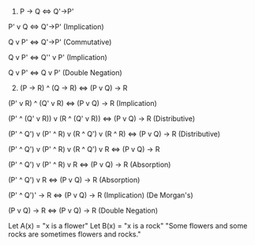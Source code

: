 1. P -> Q <=>   Q'->P'

P' v Q <=>   Q'->P'   (Implication)

Q v P' <=>   Q'->P'   (Commutative)

Q v P' <=>   Q'' v P' (Implication)

Q v P' <=>   Q v P'   (Double Negation)



2. (P -> R) ^ (Q -> R) <=> (P v Q) -> R

(P' v R) ^ (Q' v R) <=> (P v Q) -> R                       (Implication)

(P' ^ (Q' v R)) v (R ^ (Q' v R))  <=> (P v Q) -> R         (Distributive)

(P' ^ Q') v (P' ^ R) v (R ^ Q') v (R ^ R) <=> (P v Q) -> R (Distributive)

(P' ^ Q') v (P' ^ R) v (R ^ Q') v R <=> (P v Q) -> R

(P' ^ Q') v (P' ^ R) v R <=> (P v Q) -> R                  (Absorption)

(P' ^ Q') v R   <=> (P v Q) -> R                           (Absorption)

(P' ^ Q')' -> R <=> (P v Q) -> R                           (Implication) (De Morgan's)

(P v Q) -> R    <=> (P v Q) -> R                           (Double Negation)

Let A(x) = "x is a flower"
Let B(x) = "x is a rock"
"Some flowers and some rocks are sometimes flowers and rocks."
